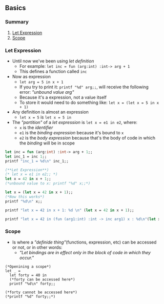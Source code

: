 ## Basics

### Summary
1. [Let Expression](#let-expression)
2. [Scope](#scope)

### Let Expression
- Until now we've been using _let definition_
  - For example: `let inc = fun (arg:int) :int-> arg + 1`
  - This defines a function called `inc`
- Now as expression
  - `let arg = 5 in x + 1`
  - If you try to print it: `printf "%d" arg;;`, will receive the following error: _"unbound value arg"_
  - Because it's a expression, not a value itself
  - To store it would need to do something like: `let x = (let x = 5 in x + 1)`
- Any definition is almost an expression
  - `let x = 5` is `let x = 5 in`
- The _"partition"_ of a _let expression_ is `let x = e1 in e2`, where:
  - `x` is the _identifier_
  - `e1` is the _binding expression_ because it's bound to `x`
  - `e2` is the _body expression_ because that's the body of code in which the _binding_ will be in scope
```ocaml
let inc = fun (arg:int) :int-> arg + 1;;
let inc_1 = inc 1;;
printf "inc_1 = %d\n" inc_1;;

(**Let Expression**)
(* let x = e1 in e2;; *)
let x = 42 in x + 1;;
(*unbound value to x: printf "%d" x;;*)

let x = (let x = 42 in x + 1);;
(*Now this works*)
printf "%d\n" x;;

printf "let x = 42 in x + 1: %d \n" (let x = 42 in x + 1);;

printf "let x = 42 in (fun (arg1:int) :int -> inc arg1) x : %d\n"(let x = 42 in (fun (arg1:int) :int -> inc arg1) x);;
```

### Scope
- Is where a _"definide thing"_(functions, expression, etc) can be accessed or not, or in other words:
  - _"Let bindings are in effect only in the block of code in which they occur."_
```
(*Openining a scope*)
let _ =
  let forty = 40 in
  (*forty can be accessed here*)
  printf "%d\n" forty;;

(*forty cannot be accessed here*)
(*printf "%d" forty;;*)
```
